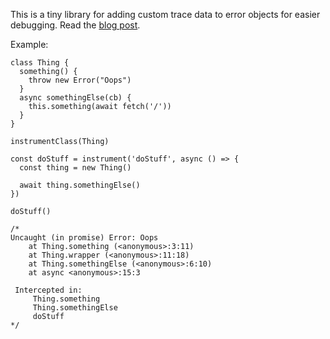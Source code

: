 This is a tiny library for adding custom trace data to error objects for easier debugging. Read the [blog post]().

Example:

```
class Thing {
  something() {
    throw new Error("Oops")
  }
  async somethingElse(cb) {
    this.something(await fetch('/'))
  }
}

instrumentClass(Thing)

const doStuff = instrument('doStuff', async () => {
  const thing = new Thing()

  await thing.somethingElse()
})

doStuff()

/*
Uncaught (in promise) Error: Oops
    at Thing.something (<anonymous>:3:11)
    at Thing.wrapper (<anonymous>:11:18)
    at Thing.somethingElse (<anonymous>:6:10)
    at async <anonymous>:15:3

 Intercepted in:
	 Thing.something
	 Thing.somethingElse
	 doStuff
*/
```
